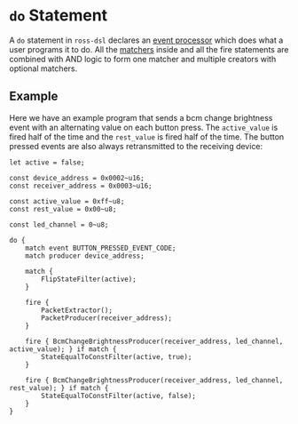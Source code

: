 # `do` Statement
A `do` statement in `ross-dsl` declares an [event processor](../../event_generation/EVENT_PROCESSORS.md) which does what a user programs it to do. All the [matchers](../../event_generation/MATCHERS.md) inside and all the fire statements are combined with AND logic to form one matcher and multiple creators with optional matchers. 

## Example
Here we have an example program that sends a bcm change brightness event with an alternating value on each button press. The `active_value` is fired half of the time and the `rest_value` is fired half of the time. The button pressed events are also always retransmitted to the receiving device:
```
let active = false;

const device_address = 0x0002~u16;
const receiver_address = 0x0003~u16;

const active_value = 0xff~u8;
const rest_value = 0x00~u8;

const led_channel = 0~u8;

do {
    match event BUTTON_PRESSED_EVENT_CODE;
    match producer device_address;
    
    match {
        FlipStateFilter(active);
    }
    
    fire {
        PacketExtractor();
        PacketProducer(receiver_address);
    }

    fire { BcmChangeBrightnessProducer(receiver_address, led_channel, active_value); } if match {
        StateEqualToConstFilter(active, true);
    }

    fire { BcmChangeBrightnessProducer(receiver_address, led_channel, rest_value); } if match {
        StateEqualToConstFilter(active, false);
    }
}
```
